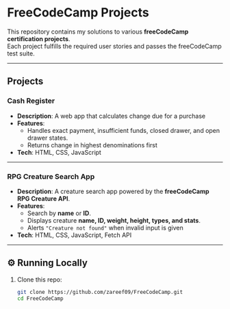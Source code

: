 # FreeCodeCamp Projects

This repository contains my solutions to various **freeCodeCamp certification projects**.  
Each project fulfills the required user stories and passes the freeCodeCamp test suite.

---

## Projects

### Cash Register
- **Description**: A web app that calculates change due for a purchase  
- **Features**:
  - Handles exact payment, insufficient funds, closed drawer, and open drawer states.  
  - Returns change in highest denominations first  
- **Tech**: HTML, CSS, JavaScript

---

### RPG Creature Search App
- **Description**: A creature search app powered by the **freeCodeCamp RPG Creature API**.  
- **Features**:
  - Search by **name** or **ID**.  
  - Displays creature **name, ID, weight, height, types, and stats**.  
  - Alerts `"Creature not found"` when invalid input is given
- **Tech**: HTML, CSS, JavaScript, Fetch API

---

## ⚙️ Running Locally

1. Clone this repo:
   ```bash
   git clone https://github.com/zareef09/FreeCodeCamp.git
   cd FreeCodeCamp
